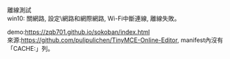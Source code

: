 離線測試<br>
win10: 關網路, 設定\網路和網際網路, Wi-Fi中斷連線, 離線失敗。

demo:<a href="https://zqb701.github.io/sokoban/index.html">https://zqb701.github.io/sokoban/index.html</a><br>
來源:<a href="https://github.com/pulipulichen/TinyMCE-Online-Editor">https://github.com/pulipulichen/TinyMCE-Online-Editor</a>, manifest內沒有「CACHE:」列。
